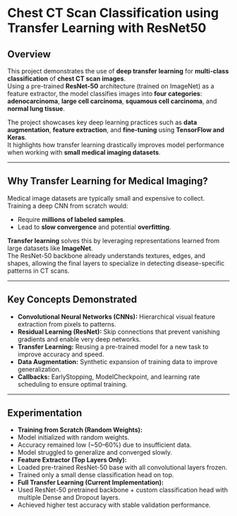 # Chest CT Scan Classification using Transfer Learning with ResNet50

## Overview
This project demonstrates the use of **deep transfer learning** for **multi-class classification** of **chest CT scan images**.  
Using a pre-trained **ResNet-50** architecture (trained on ImageNet) as a feature extractor, the model classifies images into **four categories**:  
**adenocarcinoma**, **large cell carcinoma**, **squamous cell carcinoma**, and **normal lung tissue**.

The project showcases key deep learning practices such as **data augmentation**, **feature extraction**, and **fine-tuning** using **TensorFlow and Keras**.  
It highlights how transfer learning drastically improves model performance when working with **small medical imaging datasets**.

---

## Why Transfer Learning for Medical Imaging?
Medical image datasets are typically small and expensive to collect. Training a deep CNN from scratch would:
- Require **millions of labeled samples**.
- Lead to **slow convergence** and potential **overfitting**.

**Transfer learning** solves this by leveraging representations learned from large datasets like **ImageNet**.  
The ResNet-50 backbone already understands textures, edges, and shapes, allowing the final layers to specialize in detecting disease-specific patterns in CT scans.

---

##  Key Concepts Demonstrated
- **Convolutional Neural Networks (CNNs):** Hierarchical visual feature extraction from pixels to patterns.  
- **Residual Learning (ResNet):** Skip connections that prevent vanishing gradients and enable very deep networks.  
- **Transfer Learning:** Reusing a pre-trained model for a new task to improve accuracy and speed.  
- **Data Augmentation:** Synthetic expansion of training data to improve generalization.  
- **Callbacks:** EarlyStopping, ModelCheckpoint, and learning rate scheduling to ensure optimal training.  

---

##  Experimentation
- **Training from Scratch (Random Weights):**
- Model initialized with random weights.
- Accuracy remained low (~50–60%) due to insufficient data.
- Model struggled to generalize and converged slowly. 
- **Feature Extractor (Top Layers Only):**
- Loaded pre-trained ResNet-50 base with all convolutional layers frozen.
- Trained only a small dense classification head on top.
- **Full Transfer Learning (Current Implementation):**
- Used ResNet-50 pretrained backbone + custom classification head with multiple Dense and Dropout layers.
- Achieved higher test accuracy with stable validation performance.
